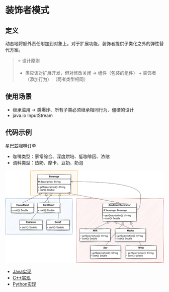 # 装饰者模式

## 定义
动态地将额外责任附加到对象上。对于扩展功能，装饰者提供子类化之外的弹性替代方案。

> ⭐ 设计原则
> - 类应该对扩展开发，但对修改关闭 -> 组件（包装的组件） + 装饰者（添加行为） （两者类型相同）

## 使用场景
- 继承滥用 -> 类爆炸、所有子类必须继承相同行为、僵硬的设计
- java.io InputStream

## 代码示例
星巴兹咖啡订单
- 咖啡类型：家常综合、深度烘培、低咖啡因、浓缩
- 调料类型：热奶、摩卡、豆奶、奶泡

![](img/decorator_pattern.svg)

- [Java实现](code/Java/decorator)
- [C++实现](code/C++/decorator)
- [Python实现](code/Python/decorator)
